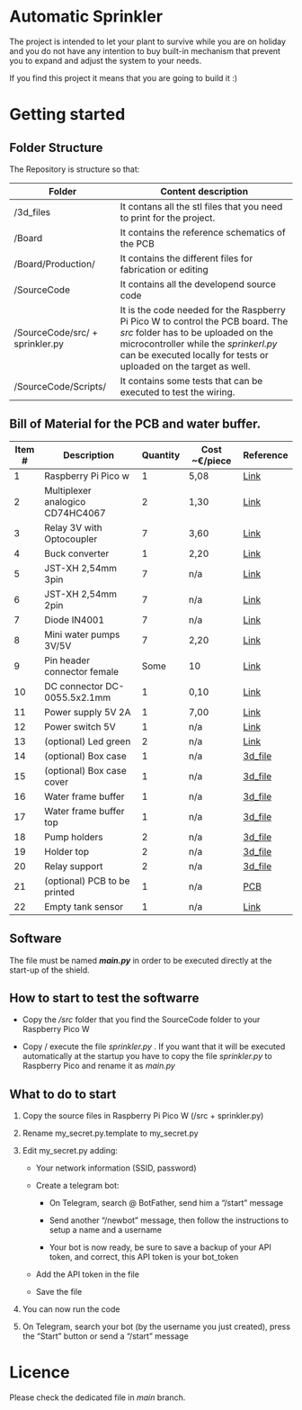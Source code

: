 # Automatic Sprinkler
The project is intended to let your plant to survive while you are on holiday and you do not have any intention to buy built-in mechanism that prevent you to expand and adjust the system to your needs.

If you find this project it means that you are going to build it :)

# Getting started

## Folder Structure

The Repository is structure so that:

|Folder|Content description|
|-|-|
|/3d_files|It contans all the stl files that you need to print for the project.|
|/Board|It contains the reference schematics of the PCB|
|/Board/Production/|It contains the different files for fabrication or editing|
|/SourceCode|It contains all the developend source code|
|/SourceCode/src/ + sprinkler.py|It is the code needed for the Raspberry Pi Pico W to control the PCB board. The *src* folder has to be uploaded on the microcontroller while the *sprinkerl.py* can be executed locally for tests or uploaded on the target as well.|
|/SourceCode/Scripts/|It contains some tests that can be executed to test the wiring.|

## Bill of Material for the PCB and water buffer.

|Item #|Description|Quantity|Cost ~€/piece|Reference|
|-|-|-|-|-|
|1|Raspberry Pi Pico w|1|5,08|[Link](https://www.kubii.com/it/le-schede-raspberry-pi/3205-raspberry-pi-pico-w-h-wh-3272496311589.html#/477-version_pico-pico?src=raspberrypi)|
|2|Multiplexer analogico CD74HC4067|2|1,30|[Link](https://www.amazon.it/gp/product/B09B4213T3/ref=ox_sc_act_title_1?smid=A2ETWJBO4PH7XN&psc=1)|
|3|Relay 3V with Optocoupler|7|3,60|[Link](https://www.amazon.it/gp/product/B07PLQNSW2/ref=ppx_yo_dt_b_search_asin_title?ie=UTF8&psc=1)|
|4|Buck converter|1|2,20|[Link](https://www.amazon.it/gp/product/B0B4S3T48P/ref=ewc_pr_img_1?smid=A1RRESHOTNJOS4&psc=1)|
|5|JST-XH 2,54mm 3pin|7|n/a|[Link](https://www.amazon.it/gp/product/B07RP6876C/ref=ppx_yo_dt_b_search_asin_title?ie=UTF8&psc=1)|
|6|JST-XH 2,54mm 2pin|7|n/a|[Link](https://www.amazon.it/gp/product/B07RP6876C/ref=ppx_yo_dt_b_search_asin_title?ie=UTF8&psc=1)|
|7|Diode IN4001|7|n/a|[Link](https://www.amazon.it/gp/product/B07Q8RPBVY/ref=ppx_yo_dt_b_search_asin_title?ie=UTF8&psc=1)|
|8|Mini water pumps 3V/5V|7|2,20|[Link](https://www.amazon.it/dp/B09Z28NFT3?psc=1&ref=ppx_yo2ov_dt_b_product_details)|
|9|Pin header connector female|Some|10|[Link](https://www.amazon.it/Headers-Breakaway-Connector-Prototype-intestazione/dp/B07CC4V9ZY/ref=sr_1_1?keywords=2%2C54+female&qid=1690740762&sr=8-1)|
|10|DC connector DC-0055.5x2.1mm|1|0,10|[Link](https://it.aliexpress.com/item/1005001688314286.html?spm=a2g0o.order_list.order_list_main.12.12bd3696ZkNGgU&gatewayAdapt=glo2ita)|
|11|Power supply 5V 2A|1|7,00|[Link](https://www.amazon.it/gp/product/B09DSWL12H/ref=ewc_pr_img_1?smid=A1LPCHZ6DX1HO3&psc=1)|
|12|Power switch 5V|1|n/a|[Link](https://www.amazon.it/gp/product/B07J4KB38W/ref=ewc_pr_img_1?smid=A3BZ3PT9ZR43MC&psc=1)|
|13|(optional) Led green|2|n/a|[Link](https://www.amazon.it/gp/product/B07DPJ23YT/ref=ewc_pr_img_1?smid=A3BZ3PT9ZR43MC&psc=1)|
|14|(optional) Box case|1|n/a|[3d_file](3d_files/case_half1.STL)|
|15|(optional) Box case cover|1|n/a|[3d_file](3d_files/case_half2.STL)|
|16|Water frame buffer|1|n/a|[3d_file](3d_files/frame_buffer.STL)|
|17|Water frame buffer top|1|n/a|[3d_file](3d_files/frame_buffer_top.STL)|
|18|Pump holders|2|n/a|[3d_file](3d_files/pump_buffer.STL)|
|19|Holder top|2|n/a|[3d_file](3d_files/holder_top.STL)|
|20|Relay support|2|n/a|[3d_file](3d_files/support_relay.STL)|
|21|(optional) PCB to be printed|1|n/a|[PCB](Board/Schematic_Automatic_Sprinkler_2023-07-30.pdf)|
|22|Empty tank sensor|1|n/a|[Link](https://www.amazon.it/dp/B0B7S2N6B3?ref=ppx_yo2ov_dt_b_product_details&th=1)|


## Software

The file must be named ***main.py*** in order to be executed directly at the start-up of the shield.

## How to start to test the softwarre

* Copy the */src* folder that you find the SourceCode folder to your Raspberry Pico W

* Copy / execute the file *sprinkler.py* . If you want that it will be executed automatically at the startup you have to copy the file *sprinkler.py* to Raspberry Pico and rename it as *main.py*

## What to do to start

1. Copy the source files in Raspberry Pi Pico W (/src + sprinkler.py)

2. Rename my_secret.py.template to my_secret.py

3. Edit my_secret.py adding:

    * Your network information (SSID, password)

    * Create a telegram bot:

        * On Telegram, search @ BotFather, send him a “/start” message

        * Send another “/newbot” message, then follow the instructions to setup a name and a username

        * Your bot is now ready, be sure to save a backup of your API token, and correct, this API token is your bot_token
    
    * Add the API token in the file

    * Save the file

4. You can now run the code

5. On Telegram, search your bot (by the username you just created), press the “Start” button or send a “/start” message


# Licence

Please check the dedicated file in *main* branch.